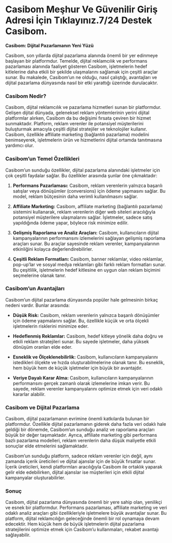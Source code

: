 # Casibom Meşhur Ve Güvenilir Giriş Adresi İçin Tıklayınız.7/24 Destek Casibom.
**Casibom: Dijital Pazarlamanın Yeni Yüzü**

Casibom, son yıllarda dijital pazarlama alanında önemli bir yer edinmeye başlayan bir platformdur. Temelde, dijital reklamcılık ve performans pazarlaması alanında faaliyet gösteren Casibom, işletmelerin hedef kitlelerine daha etkili bir şekilde ulaşmalarını sağlamak için çeşitli araçlar sunar. Bu makalede, Casibom’un ne olduğu, nasıl çalıştığı, avantajları ve dijital pazarlama dünyasında nasıl bir etki yarattığı üzerinde durulacaktır.

### Casibom Nedir?

Casibom, dijital reklamcılık ve pazarlama hizmetleri sunan bir platformdur. Gelişen dijital dünyada, geleneksel reklam yöntemlerinin yerini dijital platformlar alırken, Casibom da bu değişimi fırsata çeviren bir hizmet sunmaktadır. Platform, reklam verenler ile potansiyel müşterilerini buluşturmak amacıyla çeşitli dijital stratejiler ve teknolojiler kullanır. Casibom, özellikle affiliate marketing (bağlantılı pazarlama) modelini benimseyerek, işletmelerin ürün ve hizmetlerini dijital ortamda tanıtmasına yardımcı olur.

### Casibom’un Temel Özellikleri

Casibom’un sunduğu özellikler, dijital pazarlama alanındaki işletmeler için çok çeşitli faydalar sağlar. Bu özellikler arasında şunlar öne çıkmaktadır:

1. **Performans Pazarlaması:** Casibom, reklam verenlerin yalnızca başarılı satışlar veya dönüşümler (conversions) için ödeme yapmasını sağlar. Bu model, reklam bütçesinin daha verimli kullanılmasını sağlar.
   
2. **Affiliate Marketing:** Casibom, affiliate marketing (bağlantılı pazarlama) sistemini kullanarak, reklam verenlerin diğer web siteleri aracılığıyla potansiyel müşterilere ulaşmalarını sağlar. İşletmeler, sadece satış yapıldığında ödeme yapar, böylece risk minimize edilir.

3. **Gelişmiş Raporlama ve Analiz Araçları:** Casibom, kullanıcıların dijital kampanyalarının performansını izlemelerini sağlayan gelişmiş raporlama araçları sunar. Bu araçlar sayesinde reklam verenler, kampanyalarının etkinliğini kolayca değerlendirebilirler.

4. **Çeşitli Reklam Formatları:** Casibom, banner reklamlar, video reklamlar, pop-up’lar ve sosyal medya reklamları gibi farklı reklam formatları sunar. Bu çeşitlilik, işletmelerin hedef kitlesine en uygun olan reklam biçimini seçmelerine olanak tanır.

### Casibom’un Avantajları

Casibom’un dijital pazarlama dünyasında popüler hale gelmesinin birkaç nedeni vardır. Bunlar arasında:

- **Düşük Risk:** Casibom, reklam verenlerin yalnızca başarılı dönüşümler için ödeme yapmalarını sağlar. Bu, özellikle küçük ve orta ölçekli işletmelerin risklerini minimize eder.
  
- **Hedeflenmiş Reklamlar:** Casibom, hedef kitleye yönelik daha doğru ve etkili reklam stratejileri sunar. Bu sayede işletmeler, daha yüksek dönüşüm oranları elde eder.

- **Esneklik ve Ölçeklenebilirlik:** Casibom, kullanıcıların kampanyalarını istedikleri ölçekte ve hızda oluşturabilmelerine olanak tanır. Bu esneklik, hem büyük hem de küçük işletmeler için büyük bir avantajdır.

- **Veriye Dayalı Karar Alma:** Casibom, kullanıcıların kampanyalarının performansını gerçek zamanlı olarak izlemelerine imkan verir. Bu sayede, reklam verenler kampanyalarını optimize etmek için veri odaklı kararlar alabilir.

### Casibom ve Dijital Pazarlama

Casibom, dijital pazarlamanın evrimine önemli katkılarda bulunan bir platformdur. Özellikle dijital pazarlamanın giderek daha fazla veri odaklı hale geldiği bir dönemde, Casibom’un sunduğu analiz ve raporlama araçları büyük bir değer taşımaktadır. Ayrıca, affiliate marketing gibi performans bazlı pazarlama modelleri, reklam verenlerin daha düşük maliyetle etkili sonuçlar elde etmelerini sağlamaktadır.

Casibom’un sunduğu platform, sadece reklam verenler için değil, aynı zamanda içerik üreticileri ve dijital ajanslar için de büyük fırsatlar sunar. İçerik üreticileri, kendi platformları aracılığıyla Casibom ile ortaklık yaparak gelir elde edebilirken, dijital ajanslar ise müşterileri için etkili dijital kampanyalar oluşturabilirler.

### Sonuç

Casibom, dijital pazarlama dünyasında önemli bir yere sahip olan, yenilikçi ve esnek bir platformdur. Performans pazarlaması, affiliate marketing ve veri odaklı analiz araçları gibi özellikleriyle işletmelere büyük avantajlar sunar. Bu platform, dijital reklamcılığın geleceğinde önemli bir rol oynamaya devam edecektir. Hem küçük hem de büyük işletmelerin dijital pazarlama stratejilerini optimize etmek için Casibom’u kullanmaları, rekabet avantajı sağlayabilir.
